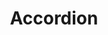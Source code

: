 ---
layout: pattern-lyne.njk
tags: lyne_components_de
key: accordion-lyne_de
title: Accordion
parent: lyne_components_de
order: 10
patternId: sbbAccordion
---